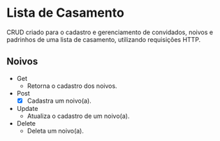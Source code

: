 # Lista de Casamento

CRUD criado para o cadastro e gerenciamento de convidados, noivos e padrinhos de uma lista de casamento, utilizando requisições HTTP.

## Noivos
- Get
  - Retorna o cadastro dos noivos.
- Post
  - [x] Cadastra um noivo(a).
- Update
  - Atualiza o cadastro de um noivo(a).
- Delete
  - Deleta um noivo(a).
